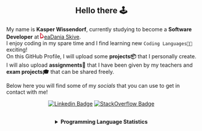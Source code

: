 ## <p align="center">Hello there 🕹️</p>

My name is **Kasper Wissendorf**, currently studying to become a **Software Developer** at [![Icon](/icons/Dania.png)eaDania Skive](https://eadania.com/). <br>
I enjoy coding in my spare time and I find learning new `Coding Languages👨‍💻` exciting!<br/>
On this GitHub Profile, I will upload some **projects📦** that I personally create. I will also upload **assignments📝** that I have been given by my teachers and **exam projects🎓** that can be shared freely. 

Below here you will find some of my *socials* that you can use to get in contact with me! 

<div align="center">
  
[![Linkedin Badge](https://img.shields.io/badge/-LinkedIn-blue?style=flat-square&logo=Linkedin&logoColor=white)](https://www.linkedin.com/in/kasper-wissendorf-7279011b6/)
[![StackOverflow Badge](https://img.shields.io/badge/-Stack%20Overflow-FE7A16?style=flat-square&logo=Stack-Overflow&logoColor=white)](https://stackoverflow.com/users/18100435/kasper-wissendorf)
</div>

<br>
<details>
<summary align="center"><strong>Programming Language Statistics</strong></summary>
<br>
<div align="center">
<pre>
C++            | 25 hours 34 minutes
mcfunction     | 24 hours 59 minutes
C#             | 23 hours 19 minutes
JavaScript     | 22 hours 16 minutes
Python         | 19 hours 14 minutes
CSS            | 06 hours 03 minutes
Blazor         | 03 hours 37 minutes
HTML           | 03 hours 29 minutes
Markdown       | 01 hours 54 minutes
TypeScript     | 01 hours 00 minutes
Lua            | 00 hours 48 minutes
CSHTML         | 00 hours 04 minutes
SQL            | 00 hours 03 minutes
<sub>Last Updated: 08/19/2022 02:23:30</sub>
<sub>Data first recorded on 31th. January of 2022</sub>
</pre>
</div>
</details>